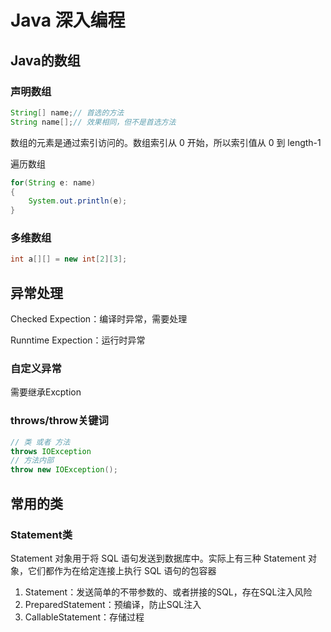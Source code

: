 # Java 深入编程

## Java的数组

### 声明数组

```java
String[] name;// 首选的方法
String name[];// 效果相同，但不是首选方法
```

数组的元素是通过索引访问的。数组索引从 0 开始，所以索引值从 0 到 length-1

遍历数组

```java
for(String e: name)
{
    System.out.println(e);
}
```

### 多维数组

```java
int a[][] = new int[2][3];
```

## 异常处理

Checked Expection：编译时异常，需要处理

Runntime Expection：运行时异常

### 自定义异常

需要继承Excption

### throws/throw关键词

```java
// 类 或者 方法
throws IOException
// 方法内部
throw new IOException();
```



## 常用的类

### Statement类

Statement 对象用于将 SQL 语句发送到数据库中。实际上有三种 Statement 对象，它们都作为在给定连接上执行 SQL 语句的包容器

1. Statement：发送简单的不带参数的、或者拼接的SQL，存在SQL注入风险
2. PreparedStatement：预编译，防止SQL注入
3. CallableStatement：存储过程

